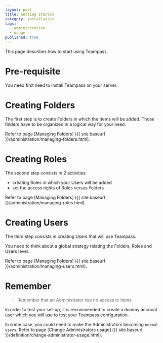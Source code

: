 ```yaml
---
layout: post
title: Getting started
category: installation
tags: 
  - administration
  - usage
published: true
---
```



<p class="message">
    This page describes how to start using Teampass.
</p>
<span class="linkmore"></span>

# Pre-requisite

You need first need to install Teampass on your server.

# Creating Folders

The first step is to create Folders in which the Items will be added.
Those folders have to be organized in a logical way for your need.

Refer to page [Managing Folders] ({{ site.baseurl }}/administration/managing-folders.html).

# Creating Roles

The second step consists in 2 activities:

* creating Roles in which your Users will be added
* set the access rights of Roles versus Folders

Refer to page [Managing Folders] ({{ site.baseurl }}/administration/managing-roles.html).

# Creating Users

The third step consists in creating Users that will use Teampass.

You need to think about a global strategy relating the Folders, Roles and Users level.

Refer to page [Managing Folders] ({{ site.baseurl }}/administration/managing-users.html).

# Remember

> Remember that an Administrator has no access to Items.

In order to test your set-up, it is recommended to create a dummy account user which you will use to test your Teampass configuration.

<i class="fa fa-lightbulb-o"></i> In some case, you could need to make the Administrators becoming `normal users`.
Refer to page [Change Administrators usage] ({{ site.baseurl }}/definition/change-administrator-usage.html).
